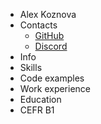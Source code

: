 * Alex Koznova
* Contacts
   - [GitHub](https://github.com/Sorinsha)
   - [Discord](https://discord.com/channels/1049243989896859678/1049243990521823244)
* Info
* Skills
* Code examples
* Work experience
* Education
* CEFR
    B1
